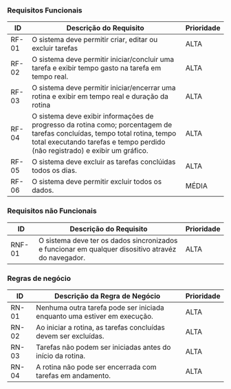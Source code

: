 ### Requisitos Funcionais

|ID    | Descrição do Requisito  | Prioridade |
|------|-----------------------------------------|----|
|RF-01| O sistema deve permitir criar, editar ou excluir tarefas | ALTA |
|RF-02| O sistema deve permitir iniciar/concluir uma tarefa e exibir tempo gasto na tarefa em tempo real. | ALTA |
|RF-03| O sistema deve permitir iniciar/encerrar uma rotina e exibir em tempo real e duração da rotina | ALTA |
|RF-04| O sistema deve exibir informações de progresso da rotina como; porcentagem de tarefas concluídas, tempo total rotina, tempo total executando tarefas e tempo perdido (não registrado) e exibir um gráfico. | ALTA |
|RF-05| O sistema deve excluir as tarefas conclúidas todos os dias. | ALTA |
|RF-06| O sistema deve permitir excluir todos os dados. | MÉDIA |

### Requisitos não Funcionais

|ID     | Descrição do Requisito  |Prioridade |
|-------|-------------------------|----|
| RNF-01 | O sistema deve ter os dados sincronizados e funcionar em qualquer disositivo atravéz do navegador. | ALTA | 


### Regras de negócio

|ID     | Descrição da Regra de Negócio  |Prioridade |
|-------|-------------------------|----|
| RN-01 | Nenhuma outra tarefa pode ser iniciada enquanto uma estiver em execução. | ALTA | 
| RN-02 | Ao iniciar a rotina, as tarefas concluídas devem ser excluídas. | ALTA | 
| RN-03 | Tarefas não podem ser iniciadas antes do início da rotina. | ALTA | 
| RN-04 | A rotina não pode ser encerrada com tarefas em andamento. | ALTA | 

